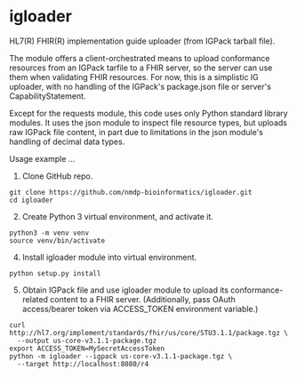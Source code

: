 # igloader

HL7(R) FHIR(R) implementation guide uploader (from IGPack tarball file).

The module offers a client-orchestrated means to upload conformance resources
from an IGPack tarfile to a FHIR server, so the server can use them when
validating FHIR resources.  For now, this is a simplistic IG uploader, with
no handling of the IGPack's package.json file or server's CapabilityStatement.

Except for the requests module, this code uses only Python standard library
modules.  It uses the json module to inspect file resource types, but uploads
raw IGPack file content, in part due to limitations in the json module's
handling of decimal data types.

Usage example ...

1. Clone GitHub repo.
```
git clone https://github.com/nmdp-bioinformatics/igloader.git
cd igloader
```

2. Create Python 3 virtual environment, and activate it.
```
python3 -m venv venv
source venv/bin/activate
```

4. Install igloader module into virtual environment.
```
python setup.py install
```

5. Obtain IGPack file and use igloader module to upload its conformance-related
content to a FHIR server.  (Additionally, pass OAuth access/bearer token via
ACCESS_TOKEN environment variable.)
```
curl http://hl7.org/implement/standards/fhir/us/core/STU3.1.1/package.tgz \
  --output us-core-v3.1.1-package.tgz
export ACCESS_TOKEN=MySecretAccessToken
python -m igloader --igpack us-core-v3.1.1-package.tgz \
  --target http://localhost:8080/r4
```
